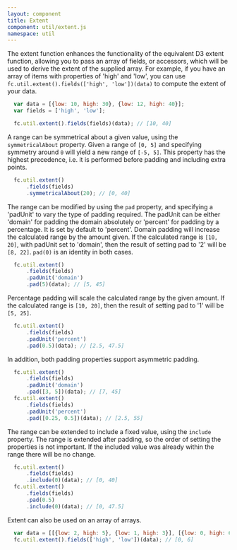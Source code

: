 ```yaml
---
layout: component
title: Extent
component: util/extent.js
namespace: util
---
```


 The extent function enhances the functionality of the equivalent D3 extent function, allowing you to pass an array of fields, or accessors, which will be used to derive the extent of the supplied array. For example, if you have an array of items with properties of 'high' and 'low', you can use `fc.util.extent().fields(['high', 'low'])(data)` to compute the extent of your data.

```js
  var data = [{low: 10, high: 30}, {low: 12, high: 40}];
  var fields = ['high', 'low'];

  fc.util.extent().fields(fields)(data); // [10, 40]
```

A range can be symmetrical about a given value, using the `symmetricalAbout` property. Given a range of `[0, 5]` and specifying symmetry around `0` will yield a new range of `[-5, 5]`. This property has the highest precedence, i.e. it is performed before padding and including extra points.

```js
  fc.util.extent()
      .fields(fields)
      .symmetricalAbout(20); // [0, 40]
```

 The range can be modified by using the `pad` property, and specifying a 'padUnit' to vary the type of padding required. The padUnit can be either 'domain' for padding the domain absolutely or 'percent' for padding by a percentage. It is set by default to 'percent'. Domain padding will increase the calculated range by the amount given. If the calculated range is `[10, 20]`, with padUnit set to 'domain', then the result of setting pad to '2' will be `[8, 22]`. `pad(0)` is an identity in both cases.

```js
  fc.util.extent()
      .fields(fields)
      .padUnit('domain')
      .pad(5)(data); // [5, 45]
```

 Percentage padding will scale the calculated range by the given amount. If the calculated range is `[10, 20]`, then the result of setting pad to '1' will be `[5, 25]`. 

```js
  fc.util.extent()
      .fields(fields)
      .padUnit('percent')
      .pad(0.5)(data); // [2.5, 47.5]
```

 In addition, both padding properties support asymmetric padding.

```js
  fc.util.extent()
      .fields(fields)
      .padUnit('domain')
      .pad([3, 5])(data); // [7, 45]
  fc.util.extent()
      .fields(fields)
      .padUnit('percent')
      .pad([0.25, 0.5])(data); // [2.5, 55]
```

 The range can be extended to include a fixed value, using the `include` property. The range is extended after padding, so the order of setting the properties is not important. If the included value was already within the range there will be no change.

```js
  fc.util.extent()
      .fields(fields)
      .include(0)(data); // [0, 40]
  fc.util.extent()
      .fields(fields)
      .pad(0.5)
      .include(0)(data); // [0, 47.5]
```

Extent can also be used on an array of arrays.

```js
  var data = [[{low: 2, high: 5}, {low: 1, high: 3}], [{low: 0, high: 6}]];
  fc.util.extent().fields(['high', 'low'])(data); // [0, 6]  

```
